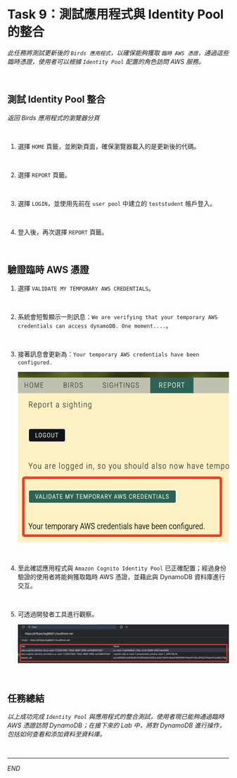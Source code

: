# Task 9：測試應用程式與 Identity Pool 的整合

_此任務將測試更新後的 `Birds 應用程式`，以確保能夠獲取 `臨時 AWS 憑證`，通過這些臨時憑證，使用者可以根據 `Identity Pool` 配置的角色訪問 AWS 服務。_

<br>

## 測試 Identity Pool 整合

_返回 Birds 應用程式的瀏覽器分頁_

<br>

1. 選擇 `HOME` 頁籤，並刷新頁面，確保瀏覽器載入的是更新後的代碼。

<br>

2. 選擇 `REPORT` 頁籤。

<br>

3. 選擇 `LOGIN`，並使用先前在 `user pool` 中建立的 `teststudent` 帳戶登入。

<br>

4. 登入後，再次選擇 `REPORT` 頁籤。

<br>

## 驗證臨時 AWS 憑證

1. 選擇 `VALIDATE MY TEMPORARY AWS CREDENTIALS`。

<br>

2. 系統會短暫顯示一則訊息：`We are verifying that your temporary AWS credentials can access dynamoDB. One moment....`。

<br>

3. 接著訊息會更新為：`Your temporary AWS credentials have been configured.`

    ![](images/img_86.png)

<br>

4. 至此確認應用程式與 `Amazon Cognito Identity Pool` 已正確配置；經過身份驗證的使用者將能夠獲取臨時 AWS 憑證，並藉此與 DynamoDB 資料庫進行交互。

<br>

5. 可透過開發者工具進行觀察。

    ![](images/img_87.png)

<br>

## 任務總結

_以上成功完成 `Identity Pool` 與應用程式的整合測試，使用者現已能夠通過臨時 AWS 憑證訪問 DynamoDB；在接下來的 Lab 中，將對 DynamoDB 進行操作，包括如何查看和添加資料至資料庫。_

<br>

___

_END_